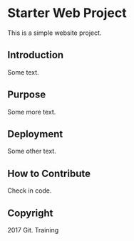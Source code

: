 # Starter Web Project

This is a simple website project.

## Introduction
Some text.

## Purpose
Some more text.

## Deployment
Some other text.

## How to Contribute
Check in code.

## Copyright

2017 Git. Training